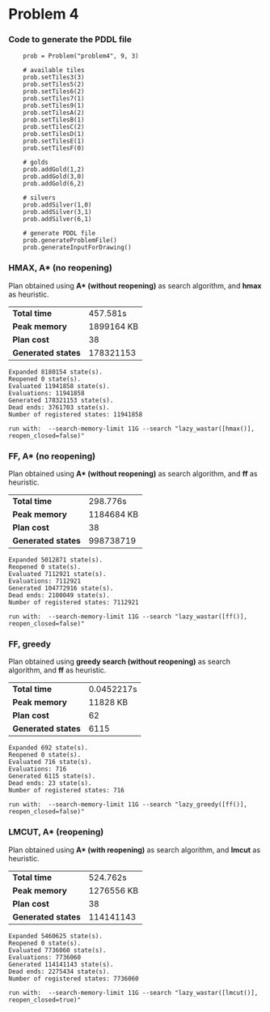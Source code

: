 # Problem 4

### Code to generate the PDDL file

        prob = Problem("problem4", 9, 3)

        # available tiles
        prob.setTiles3(3)
        prob.setTiles5(2)
        prob.setTiles6(2)
        prob.setTiles7(1)
        prob.setTiles9(1)
        prob.setTilesA(2)
        prob.setTilesB(1)
        prob.setTilesC(2)
        prob.setTilesD(1)
        prob.setTilesE(1)
        prob.setTilesF(0)

        # golds
        prob.addGold(1,2)
        prob.addGold(3,0)
        prob.addGold(6,2)

        # silvers
        prob.addSilver(1,0)
        prob.addSilver(3,1)
        prob.addSilver(6,1)

        # generate PDDL file
        prob.generateProblemFile()
        prob.generateInputForDrawing()

### HMAX, A* (no reopening)

Plan obtained using **A\* (without reopening)** as search algorithm, and **hmax** as heuristic.

| | |
|--|--|
| **Total time** | 457.581s |
| **Peak memory** | 1899164 KB |
| **Plan cost** | 38 |
| **Generated states** | 178321153 |

	Expanded 8180154 state(s).
	Reopened 0 state(s).
	Evaluated 11941858 state(s).
	Evaluations: 11941858
	Generated 178321153 state(s).
	Dead ends: 3761703 state(s).
	Number of registered states: 11941858

	run with:  --search-memory-limit 11G --search "lazy_wastar([hmax()], reopen_closed=false)"


### FF, A* (no reopening)

Plan obtained using **A\* (without reopening)** as search algorithm, and **ff** as heuristic.

| | |
|--|--|
| **Total time** | 298.776s |
| **Peak memory** | 1184684 KB |
| **Plan cost** | 38 |
| **Generated states** | 998738719 |

	Expanded 5012871 state(s).
	Reopened 0 state(s).
	Evaluated 7112921 state(s).
	Evaluations: 7112921
	Generated 104772916 state(s).
	Dead ends: 2100049 state(s).
	Number of registered states: 7112921

	run with:  --search-memory-limit 11G --search "lazy_wastar([ff()], reopen_closed=false)"

 
 ### FF, greedy

Plan obtained using **greedy search (without reopening)** as search algorithm, and **ff** as heuristic.

| | |
|--|--|
| **Total time** | 0.0452217s |
| **Peak memory** | 11828 KB |
| **Plan cost** | 62 |
| **Generated states** | 6115 |

	Expanded 692 state(s).
	Reopened 0 state(s).
	Evaluated 716 state(s).
	Evaluations: 716
	Generated 6115 state(s).
	Dead ends: 23 state(s).
	Number of registered states: 716

	run with:  --search-memory-limit 11G --search "lazy_greedy([ff()], reopen_closed=false)"


  ### LMCUT, A* (reopening)

Plan obtained using **A\* (with reopening)** as search algorithm, and **lmcut** as heuristic.

| | |
|--|--|
| **Total time** | 524.762s |
| **Peak memory** | 1276556 KB |
| **Plan cost** | 38 |
| **Generated states** | 114141143 |

	Expanded 5460625 state(s).
	Reopened 0 state(s).
	Evaluated 7736060 state(s).
	Evaluations: 7736060
	Generated 114141143 state(s).
	Dead ends: 2275434 state(s).
	Number of registered states: 7736060

	run with:  --search-memory-limit 11G --search "lazy_wastar([lmcut()], reopen_closed=true)"

 
 
 

